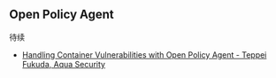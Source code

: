 ## Open Policy Agent

待续

- [Handling Container Vulnerabilities with Open Policy Agent - Teppei Fukuda, Aqua Security](https://www.youtube.com/watch?v=WKE2XNZ2zr4&list=PLj6h78yzYM2O1wlsM-Ma-RYhfT5LKq0XC&index=17)
